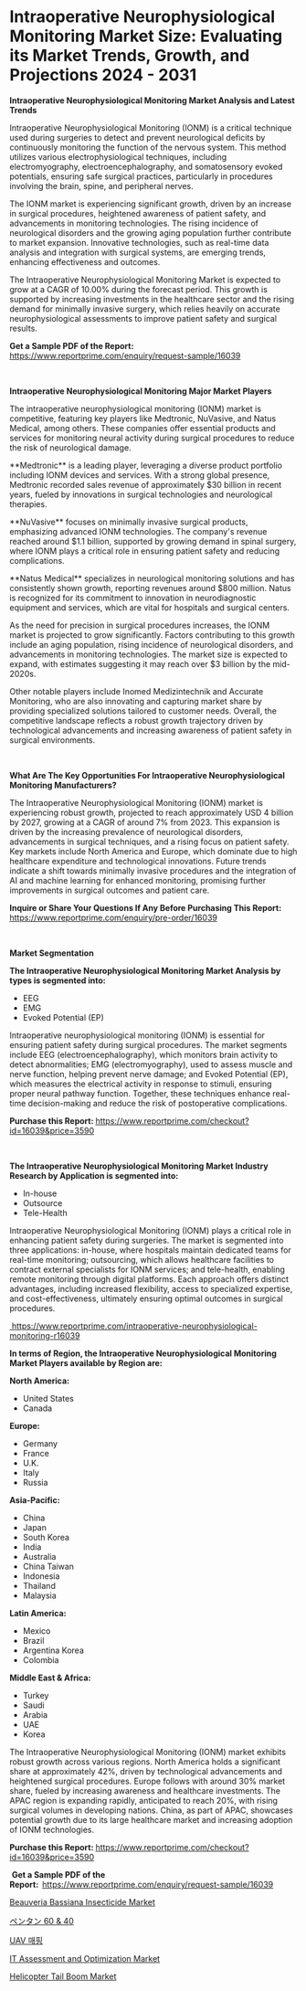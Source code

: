 <p><h1>Intraoperative Neurophysiological Monitoring Market Size: Evaluating its Market Trends, Growth, and Projections 2024 - 2031</h1></p><p><strong>Intraoperative Neurophysiological Monitoring Market Analysis and Latest Trends</strong></p>
<p><p>Intraoperative Neurophysiological Monitoring (IONM) is a critical technique used during surgeries to detect and prevent neurological deficits by continuously monitoring the function of the nervous system. This method utilizes various electrophysiological techniques, including electromyography, electroencephalography, and somatosensory evoked potentials, ensuring safe surgical practices, particularly in procedures involving the brain, spine, and peripheral nerves.</p><p>The IONM market is experiencing significant growth, driven by an increase in surgical procedures, heightened awareness of patient safety, and advancements in monitoring technologies. The rising incidence of neurological disorders and the growing aging population further contribute to market expansion. Innovative technologies, such as real-time data analysis and integration with surgical systems, are emerging trends, enhancing effectiveness and outcomes.</p><p>The Intraoperative Neurophysiological Monitoring Market is expected to grow at a CAGR of 10.00% during the forecast period. This growth is supported by increasing investments in the healthcare sector and the rising demand for minimally invasive surgery, which relies heavily on accurate neurophysiological assessments to improve patient safety and surgical results.</p></p>
<p><strong>Get a Sample PDF of the Report:&nbsp;</strong> <a href="https://www.reportprime.com/enquiry/request-sample/16039">https://www.reportprime.com/enquiry/request-sample/16039</a></p>
<p>&nbsp;</p>
<p><strong>Intraoperative Neurophysiological Monitoring Major Market Players</strong></p>
<p><p>The intraoperative neurophysiological monitoring (IONM) market is competitive, featuring key players like Medtronic, NuVasive, and Natus Medical, among others. These companies offer essential products and services for monitoring neural activity during surgical procedures to reduce the risk of neurological damage.</p><p>**Medtronic** is a leading player, leveraging a diverse product portfolio including IONM devices and services. With a strong global presence, Medtronic recorded sales revenue of approximately $30 billion in recent years, fueled by innovations in surgical technologies and neurological therapies.</p><p>**NuVasive** focuses on minimally invasive surgical products, emphasizing advanced IONM technologies. The company's revenue reached around $1.1 billion, supported by growing demand in spinal surgery, where IONM plays a critical role in ensuring patient safety and reducing complications.</p><p>**Natus Medical** specializes in neurological monitoring solutions and has consistently shown growth, reporting revenues around $800 million. Natus is recognized for its commitment to innovation in neurodiagnostic equipment and services, which are vital for hospitals and surgical centers.</p><p>As the need for precision in surgical procedures increases, the IONM market is projected to grow significantly. Factors contributing to this growth include an aging population, rising incidence of neurological disorders, and advancements in monitoring technologies. The market size is expected to expand, with estimates suggesting it may reach over $3 billion by the mid-2020s.</p><p>Other notable players include Inomed Medizintechnik and Accurate Monitoring, who are also innovating and capturing market share by providing specialized solutions tailored to customer needs. Overall, the competitive landscape reflects a robust growth trajectory driven by technological advancements and increasing awareness of patient safety in surgical environments.</p></p>
<p>&nbsp;</p>
<p><strong>What Are The Key Opportunities For Intraoperative Neurophysiological Monitoring Manufacturers?</strong></p>
<p><p>The Intraoperative Neurophysiological Monitoring (IONM) market is experiencing robust growth, projected to reach approximately USD 4 billion by 2027, growing at a CAGR of around 7% from 2023. This expansion is driven by the increasing prevalence of neurological disorders, advancements in surgical techniques, and a rising focus on patient safety. Key markets include North America and Europe, which dominate due to high healthcare expenditure and technological innovations. Future trends indicate a shift towards minimally invasive procedures and the integration of AI and machine learning for enhanced monitoring, promising further improvements in surgical outcomes and patient care.</p></p>
<p><strong>Inquire or Share Your Questions If Any Before Purchasing This Report:</strong> <a href="https://www.reportprime.com/enquiry/pre-order/16039">https://www.reportprime.com/enquiry/pre-order/16039</a></p>
<p>&nbsp;</p>
<p><strong>Market Segmentation</strong></p>
<p><strong>The Intraoperative Neurophysiological Monitoring Market Analysis by types is segmented into:</strong></p>
<p><ul><li>EEG</li><li>EMG</li><li>Evoked Potential (EP)</li></ul></p>
<p><p>Intraoperative neurophysiological monitoring (IONM) is essential for ensuring patient safety during surgical procedures. The market segments include EEG (electroencephalography), which monitors brain activity to detect abnormalities; EMG (electromyography), used to assess muscle and nerve function, helping prevent nerve damage; and Evoked Potential (EP), which measures the electrical activity in response to stimuli, ensuring proper neural pathway function. Together, these techniques enhance real-time decision-making and reduce the risk of postoperative complications.</p></p>
<p><strong>Purchase this Report:&nbsp;</strong><a href="https://www.reportprime.com/checkout?id=16039&price=3590">https://www.reportprime.com/checkout?id=16039&price=3590</a></p>
<p>&nbsp;</p>
<p><strong>The Intraoperative Neurophysiological Monitoring Market Industry Research by Application is segmented into:</strong></p>
<p><ul><li>In-house</li><li>Outsource</li><li>Tele-Health</li></ul></p>
<p><p>Intraoperative Neurophysiological Monitoring (IONM) plays a critical role in enhancing patient safety during surgeries. The market is segmented into three applications: in-house, where hospitals maintain dedicated teams for real-time monitoring; outsourcing, which allows healthcare facilities to contract external specialists for IONM services; and tele-health, enabling remote monitoring through digital platforms. Each approach offers distinct advantages, including increased flexibility, access to specialized expertise, and cost-effectiveness, ultimately ensuring optimal outcomes in surgical procedures.</p></p>
<p><a href="https://www.reportprime.com/intraoperative-neurophysiological-monitoring-r16039">&nbsp;https://www.reportprime.com/intraoperative-neurophysiological-monitoring-r16039</a></p>
<p><strong>In terms of Region, the Intraoperative Neurophysiological Monitoring Market Players available by Region are:</strong></p>
<p>
    <p> <strong> North America: </strong>
        <ul>
            <li>United States</li>
            <li>Canada</li>
        </ul>
        </p> 
    <p> <strong> Europe: </strong>
        <ul>
            <li>Germany</li>
            <li>France</li>
            <li>U.K.</li>
            <li>Italy</li>
            <li>Russia</li>
        </ul>
        </p> 
    <p> <strong> Asia-Pacific: </strong>
        <ul>
            <li>China</li>
            <li>Japan</li>
            <li>South Korea</li>
            <li>India</li>
            <li>Australia</li>
            <li>China Taiwan</li>
            <li>Indonesia</li>
            <li>Thailand</li>
            <li>Malaysia</li>
        </ul>
        </p> 
    <p> <strong> Latin America: </strong>
        <ul>
            <li>Mexico</li>
            <li>Brazil</li>
            <li>Argentina Korea</li>
            <li>Colombia</li>
        </ul>
        </p> 
    <p> <strong> Middle East & Africa: </strong>
        <ul>
            <li>Turkey</li>
            <li>Saudi</li>
            <li>Arabia</li>
            <li>UAE</li>
            <li>Korea</li>
        </ul>
    </p>
    </p>
<p><p>The Intraoperative Neurophysiological Monitoring (IONM) market exhibits robust growth across various regions. North America holds a significant share at approximately 42%, driven by technological advancements and heightened surgical procedures. Europe follows with around 30% market share, fueled by increasing awareness and healthcare investments. The APAC region is expanding rapidly, anticipated to reach 20%, with rising surgical volumes in developing nations. China, as part of APAC, showcases potential growth due to its large healthcare market and increasing adoption of IONM technologies.</p></p>
<p><strong>Purchase this Report: </strong><a href="https://www.reportprime.com/checkout?id=16039&price=3590">https://www.reportprime.com/checkout?id=16039&price=3590</a></p>
<p>&nbsp;<strong>Get a Sample PDF of the Report:&nbsp;&nbsp;</strong><a href="https://www.reportprime.com/enquiry/request-sample/16039">https://www.reportprime.com/enquiry/request-sample/16039</a></p>
<p><strong></strong></p>
<p><p><a href="https://medium.com/@mslonkoss21/the-beauveria-bassiana-insecticide-market-prioritizes-cost-control-and-efficiency-enhancement-2b44caf4b87f">Beauveria Bassiana Insecticide Market</a></p><p><a href="https://medium.com/@maudabbott7/pentane-60-40-market-%E3%81%AF-%E3%82%B3%E3%82%B9%E3%83%88%E7%AE%A1%E7%90%86%E3%81%A8%E5%8A%B9%E7%8E%87%E5%90%91%E4%B8%8A%E3%82%92%E5%84%AA%E5%85%88%E3%81%97%E3%81%BE%E3%81%99-%E3%81%95%E3%82%89%E3%81%AB-%E5%A0%B1%E5%91%8A%E6%9B%B8%E3%81%AF%E5%B8%82%E5%A0%B4%E3%81%AE%E9%9C%80%E8%A6%81%E9%9D%A2%E3%81%A8%E4%BE%9B%E7%B5%A6%E9%9D%A2%E3%81%AE%E4%B8%A1%E6%96%B9%E3%82%92%E3%82%AB%E3%83%90%E3%83%BC%E3%81%97%E3%81%A6%E3%81%84%E3%81%BE%E3%81%99-pentane-60-40-%E5%B8%82%E5%A0%B4%E3%81%AF-6b61489a1b1d">ペンタン 60 & 40</a></p><p><a href="https://medium.com/@conradkirrlin76575/mapping-uavs-market-%EC%9D%98-%EA%B8%80%EB%A1%9C%EB%B2%8C-%EC%8B%9C%EC%9E%A5-%EA%B0%9C%EC%9A%94%EB%8A%94-%EC%A0%84-%EC%84%B8%EA%B3%84-%EB%B0%8F-%EC%A3%BC%EC%9A%94-%EC%8B%9C%EC%9E%A5%EC%9D%98-%EC%82%B0%EC%97%85%EC%97%90-%EC%98%81%ED%96%A5%EC%9D%84-%EB%AF%B8%EC%B9%98%EB%8A%94-%EC%A3%BC%EC%9A%94-%ED%8A%B8%EB%A0%8C%EB%93%9C%EC%97%90-%EB%8C%80%ED%95%9C-%EB%8F%85%ED%8A%B9%ED%95%9C-%EA%B4%80%EC%A0%90%EC%9D%84-%EC%A0%9C%EA%B3%B5%ED%95%A9%EB%8B%88%EB%8B%A4-2e5bdbdc55b3">UAV 매핑</a></p><p><a href="https://issuu.com/reportprime-2/docs/it-assessment-and-optimization-mark_61164636b2d51b">IT Assessment and Optimization Market</a></p><p><a href="https://issuu.com/reportprime-2/docs/helicopter-tail-boom-market-size-20_10fdc5ca5879ca">Helicopter Tail Boom Market</a></p></p>